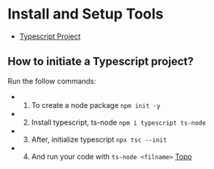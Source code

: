 # Install and Setup Tools

<a name="ancora"></a>
- [Typescript Project](#ts)

<a id="ts"></a>
## How to initiate a Typescript project?
> 

Run the follow commands:

- 1. To create a node package 
`npm init -y`

- 2. Install typescript, ts-node
`npm i typescript ts-node`

- 3. After, initialize typescript
`npx tsc --init`

- 4. And run your code with
`ts-node <filname>`
[Topo](#ancora)
